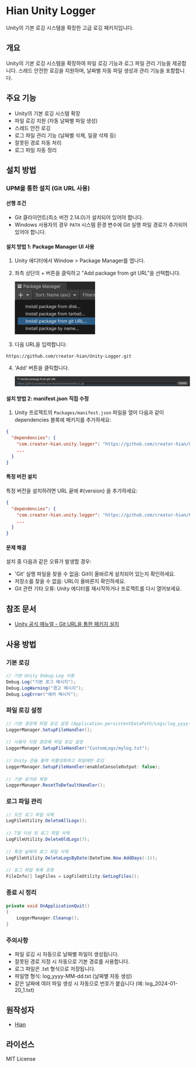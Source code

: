 # Hian Unity Logger

Unity의 기본 로깅 시스템을 확장한 고급 로깅 패키지입니다.

## 개요

Unity의 기본 로깅 시스템을 확장하여 파일 로깅 기능과 로그 파일 관리 기능을 제공합니다.
스레드 안전한 로깅을 지원하며, 날짜별 자동 파일 생성과 관리 기능을 포함합니다.

## 주요 기능

- Unity의 기본 로깅 시스템 확장
- 파일 로깅 지원 (자동 날짜별 파일 생성)
- 스레드 안전 로깅
- 로그 파일 관리 기능 (날짜별 삭제, 일괄 삭제 등)
- 잘못된 경로 자동 처리
- 로그 파일 자동 정리

## 설치 방법

### UPM을 통한 설치 (Git URL 사용)

#### 선행 조건

- Git 클라이언트(최소 버전 2.14.0)가 설치되어 있어야 합니다.
- Windows 사용자의 경우 `PATH` 시스템 환경 변수에 Git 실행 파일 경로가 추가되어 있어야 합니다.

#### 설치 방법 1: Package Manager UI 사용

1. Unity 에디터에서 Window > Package Manager를 엽니다.
2. 좌측 상단의 + 버튼을 클릭하고 "Add package from git URL"을 선택합니다.

   ![Package Manager Add Git URL](Document/upm-ui-giturl.png)
3. 다음 URL을 입력합니다:

```text
https://github.com/creator-hian/Unity-Logger.git
```

4. 'Add' 버튼을 클릭합니다.

   ![Package Manager Add Button](Document/upm-ui-giturl-add.png)

#### 설치 방법 2: manifest.json 직접 수정

1. Unity 프로젝트의 `Packages/manifest.json` 파일을 열어 다음과 같이 dependencies 블록에 패키지를 추가하세요:

```json
{
  "dependencies": {
    "com.creator-hian.unity.logger": "https://github.com/creator-hian/Unity-Logger.git",
    ...
  }
}
```

#### 특정 버전 설치

특정 버전을 설치하려면 URL 끝에 #{version} 을 추가하세요:

```json
{
  "dependencies": {
    "com.creator-hian.unity.logger": "https://github.com/creator-hian/Unity-Logger.git#0.0.1",
    ...
  }
}
```

#### 문제 해결

설치 중 다음과 같은 오류가 발생할 경우:

- 'Git' 실행 파일을 찾을 수 없음: Git이 올바르게 설치되어 있는지 확인하세요.
- 저장소를 찾을 수 없음: URL이 올바른지 확인하세요.
- Git 관련 기타 오류: Unity 에디터를 재시작하거나 프로젝트를 다시 열어보세요.

## 참조 문서

- [Unity 공식 매뉴얼 - Git URL을 통한 패키지 설치](https://docs.unity3d.com/kr/2023.2/Manual/upm-ui-giturl.html)

## 사용 방법

### 기본 로깅

```csharp
// 기본 Unity Debug.Log 사용
Debug.Log("기본 로그 메시지");
Debug.LogWarning("경고 메시지");
Debug.LogError("에러 메시지");
```

### 파일 로깅 설정

```csharp
// 기본 경로에 파일 로깅 설정 (Application.persistentDataPath/Logs/log_yyyy-MM-dd.txt)
LoggerManager.SetupFileHandler();

// 사용자 지정 경로에 파일 로깅 설정
LoggerManager.SetupFileHandler("CustomLogs/mylog.txt");

// Unity 콘솔 출력 비활성화하고 파일에만 로깅
LoggerManager.SetupFileHandler(enableConsoleOutput: false);

// 기본 로거로 복원
LoggerManager.ResetToDefaultHandler();
```

### 로그 파일 관리

```csharp
// 모든 로그 파일 삭제
LogFileUtility.DeleteAllLogs();

// 7일 이상 된 로그 파일 삭제
LogFileUtility.DeleteOldLogs(7);

// 특정 날짜의 로그 파일 삭제
LogFileUtility.DeleteLogsByDate(DateTime.Now.AddDays(-1));

// 로그 파일 목록 조회
FileInfo[] logFiles = LogFileUtility.GetLogFiles();
```

### 종료 시 정리

```csharp
private void OnApplicationQuit()
{
    LoggerManager.Cleanup();
}
```

### 주의사항

- 파일 로깅 시 자동으로 날짜별 파일이 생성됩니다.
- 잘못된 경로 지정 시 자동으로 기본 경로를 사용합니다.
- 로그 파일은 .txt 형식으로 저장됩니다.
- 파일명 형식: log_yyyy-MM-dd.txt (날짜별 자동 생성)
- 같은 날짜에 여러 파일 생성 시 자동으로 번호가 붙습니다 (예: log_2024-01-20_1.txt)

## 원작성자

- [Hian](https://github.com/creator-hian)

## 라이선스

MIT License
